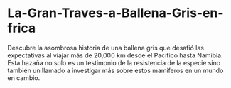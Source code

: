 # La-Gran-Traves-a-Ballena-Gris-en-frica
Descubre la asombrosa historia de una ballena gris que desafió las expectativas al viajar más de 20,000 km desde el Pacífico hasta Namibia. Esta hazaña no solo es un testimonio de la resistencia de la especie sino también un llamado a investigar más sobre estos mamíferos en un mundo en cambio.
